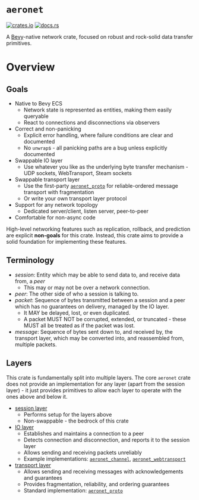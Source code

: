 # `aeronet`

[![crates.io](https://img.shields.io/crates/v/aeronet.svg)](https://crates.io/crates/aeronet)
[![docs.rs](https://img.shields.io/docsrs/aeronet)](https://docs.rs/aeronet)

A [Bevy]-native network crate, focused on robust and rock-solid data transfer primitives.

# Overview

## Goals

- Native to Bevy ECS
  - Network state is represented as entities, making them easily queryable
  - React to connections and disconnections via observers
- Correct and non-panicking
  - Explicit error handling, where failure conditions are clear and documented
  - No `unwrap`s - all panicking paths are a bug unless explicitly documented
- Swappable IO layer
  - Use whatever you like as the underlying byte transfer mechanism - UDP sockets, WebTransport,
    Steam sockets
- Swappable transport layer
  - Use the first-party [`aeronet_proto`] for reliable-ordered message transport with fragmentation
  - Or write your own transport layer protocol
- Support for any network topology
  - Dedicated server/client, listen server, peer-to-peer
- Comfortable for non-async code

High-level networking features such as replication, rollback, and prediction are explicit
**non-goals** for this crate. Instead, this crate aims to provide a solid foundation for
implementing these features.

## Terminology

- *session*: Entity which may be able to send data to, and receive data from, a *peer*
  - This may or may not be over a network connection.
- *peer*: The other side of who a session is talking to.
- *packet*: Sequence of bytes transmitted between a session and a peer which has no guarantees
  on delivery, managed by the IO layer.
  - It MAY be delayed, lost, or even duplicated.
  - A packet MUST NOT be corrupted, extended, or truncated - these MUST all be treated as if the
    packet was lost.
- *message*: Sequence of bytes sent down to, and received by, the transport layer, which may be
  converted into, and reassembled from, multiple packets.

## Layers

This crate is fundamentally split into multiple layers. The core `aeronet` crate does not provide an
implementation for any layer (apart from the session layer) - it just provides primitives to allow
each layer to operate with the ones above and below it.

- [session layer](crate::session)
  - Performs setup for the layers above
  - Non-swappable - the bedrock of this crate
- [IO layer](crate::io)
  - Establishes and maintains a connection to a peer
  - Detects connection and disconnection, and reports it to the session layer
  - Allows sending and receiving packets unreliably
  - Example implementations: [`aeronet_channel`], [`aeronet_webtransport`]
- [transport layer](crate::transport)
  - Allows sending and receiving messages with acknowledgements and guarantees
  - Provides fragmentation, reliability, and ordering guarantees
  - Standard implementation: [`aeronet_proto`]

[Bevy]: https://bevyengine.org
[`aeronet_proto`]: https://docs.rs/aeronet_proto
[`aeronet_channel`]: https://docs.rs/aeronet_channel
[`aeronet_webtransport`]: https://docs.rs/aeronet_webtransport
